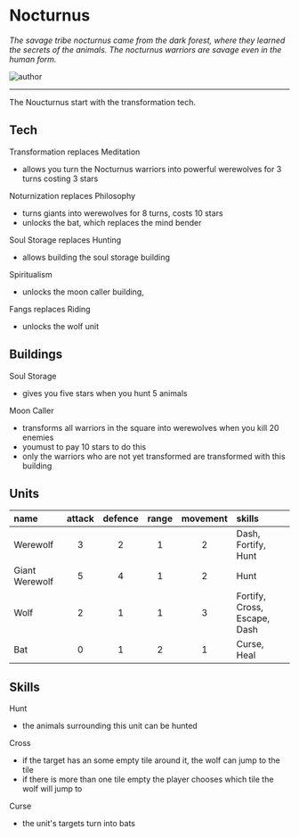 # Nocturnus

*The savage tribe nocturnus came from the dark forest, where they learned the secrets of the animals. The nocturnus warriors are savage even in the human form.*

![author](https://img.shields.io/badge/author-Eduon%230002-%237289DA)

---

The Noucturnus start with the transformation tech.

## Tech

Transformation replaces Meditation
- allows you turn the Nocturnus warriors into powerful werewolves for 3 turns costing 3 stars

Noturnization replaces Philosophy
- turns giants into werewolves for 8 turns, costs 10 stars
- unlocks the bat, which replaces the mind bender

Soul Storage replaces Hunting
- allows building the soul storage building

Spiritualism
- unlocks the moon caller building, 

Fangs replaces Riding
- unlocks the wolf unit

## Buildings

Soul Storage
- gives you five stars when you hunt 5 animals

Moon Caller
- transforms all warriors in the square into werewolves when you kill 20 enemies
- youmust to pay 10 stars to do this
- only the warriors who are not yet transformed are transformed with this building

## Units

| name | attack | defence | range | movement | skills |
|:-----|:------:|:-------:|:-----:|:--------:|:-------|
| Werewolf | 3 | 2 | 1 | 2 | Dash, Fortify, Hunt |
| Giant Werewolf | 5 | 4 | 1 | 2 | Hunt |
| Wolf | 2 | 1 | 1 | 3 | Fortify, Cross, Escape, Dash |
| Bat | 0 | 1 | 2 | 1 | Curse, Heal |

## Skills

Hunt
- the animals surrounding this unit can be hunted

Cross
- if the target has an some empty tile around it, the wolf can jump to the tile
- if there is more than one tile empty the player chooses which tile the wolf will jump to

Curse
- the unit's targets turn into bats
